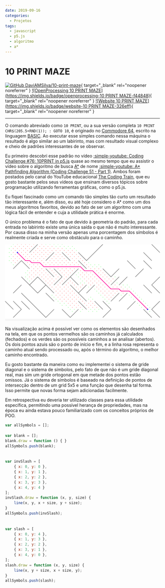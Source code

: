 ```yaml
---
date: 2019-09-16
categories:
  - Projetos
tags:
  - javascript
  - p5.js
  - algoritmo
  - a*
---
```


# 10 PRINT MAZE

[![GitHub DaviAMSilva/10-print-maze](https://img.shields.io/badge/github-DaviAMSilva%2F10--print--maze-white?logo=github)](https://github.com/DaviAMSilva/10-print-maze){ target="\_blank" rel="noopener noreferrer" }
[![OpenProcessing 10 PRINT MAZE](https://img.shields.io/badge/openprocessing-10 PRINT MAZE-f44848)](https://openprocessing.org/sketch/743512){ target="\_blank" rel="noopener noreferrer" }
[![Website 10 PRINT MAZE](https://img.shields.io/badge/website-10 PRINT MAZE-326eff)](https://daviamsilva.github.io/10-print-maze/){ target="\_blank" rel="noopener noreferrer" }

---

O comando abreviado como `10 PRINT`, ou a sua versão completa `10 PRINT CHR$(205.5+RND(1)); : GOTO 10`, é originado no [Commodore 64](https://pt.wikipedia.org/wiki/Commodore_64), escrito na linguagem [BASIC](https://pt.wikipedia.org/wiki/BASIC). Ao executar esse simples comando nessa máquina o resultado é algo similar ao um labirinto, mas com resultado visual complexo e cheio de padrões interessantes de se observar.

Eu primeiro descobri esse padrão no vídeo [:simple-youtube: Coding Challenge #76: 10PRINT in p5.js](https://www.youtube.com/watch?v=bEyTZ5ZZxZs) quase ao mesmo tempo que eu assistir o vídeo sobre o algoritmo de busca [A\*](https://pt.wikipedia.org/wiki/Algoritmo_A*) de nome [:simple-youtube: A\* Pathfinding Algorithm (Coding Challenge 51 - Part 1)](https://www.youtube.com/watch?v=aKYlikFAV4k). Ambos foram postados pelo canal do YouTube educacional [The Coding Train](https://www.youtube.com/@TheCodingTrain), que eu gosto bastante pelos seus vídeos que ensinam diversos tópicos sobre programação utilizando ferramentas gráficas, como o p5.js.

Eu fiquei fascinado como um comando tão simples tão curto um resultado tão interessante e, além disso, eu até hoje considero o A\* como um dos meus algoritmos favoritos, devido ao fato de ser um algoritmo com uma lógica fácil de entender e cuja a utilidade prática é enorme.

O único problema é o fato de que devido à geometria do padrão, para cada entrada no labirinto existe uma única saída o que não é muito interessante. Por causa disso na minha versão apenas uma porcentagem dos símbolos é realmente criada e serve como obstáculo para o caminho.

![Exemplo de uma solução do 10 PRINT MAZE](10-print-maze.png "Exemplo de uma solução do 10 PRINT MAZE")

Na visualização acima é possível ver como os elementos são desenhados na tela, em que os pontos vermelhos são os caminhos já calculados (fechados) e os verdes são os possíveis caminhos a se analisar (abertos). Os dois pontos azuis são o ponto de início e fim, e a linha rosa representa o caminho atual sendo processado ou, após o término do algoritmo, o melhor caminho encontrado.

<div class="grid cards" markdown>
<div markdown>

Eu gosto bastante da maneira como eu implementei o sistema de gride diagonal e o sistema de símbolos, pelo fato de que não é um gride diagonal real, mas sim um gride ortogonal em que metade dos pontos estão omissos. Já o sistema de símbolos é baseado na definição de pontos de intersecção dentro de um grid 5x5 e uma função que desenha tal forma. Isso permite que novas forma sejam adicionadas facilmente.

Em retrospectiva eu deveria ter utilizado classes para essa utilidade específica, permitindo uma possível herança de propriedades, mas na época eu ainda estava pouco familiarizado com os conceitos próprios de POO.

</div>

```js title="Lookups.js" linenums="29"
var allSymbols = [];

var blank = [];
blank.draw = function () { }
allSymbols.push(blank);


var invSlash = [
    { x: 0, y: 0 },
    { x: 1, y: 1 },
    { x: 2, y: 2 },
    { x: 3, y: 3 },
    { x: 4, y: 4 }
];
invSlash.draw = function (x, y, size) {
    line(x, y, x + size, y + size);
}
allSymbols.push(invSlash);


var slash = [
    { x: 0, y: 4 },
    { x: 1, y: 3 },
    { x: 2, y: 2 },
    { x: 3, y: 1 },
    { x: 4, y: 0 },
];
slash.draw = function (x, y, size) {
    line(x, y + size, x + size, y);
}
allSymbols.push(slash);
```

</div>

